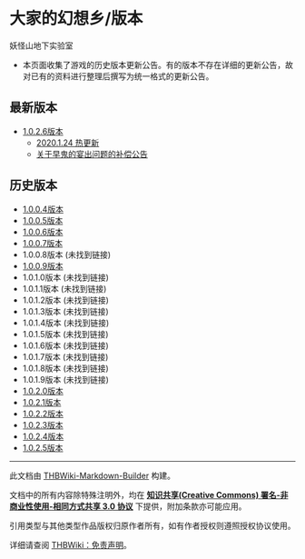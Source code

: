 # 大家的幻想乡/版本

<!-- source html: G:\repos\THBWiki-Markdown-Builder\THBWikiMarkdown\Temp\main\5\5f\ns0%3A%E5%A4%A7%E5%AE%B6%E7%9A%84%E5%B9%BB%E6%83%B3%E4%B9%A1%2F%E7%89%88%E6%9C%AC.html -->

妖怪山地下实验室

- 本页面收集了游戏的历史版本更新公告。有的版本不存在详细的更新公告，故对已有的资料进行整理后撰写为统一格式的更新公告。

## 最新版本
- [1.0.2.6版本](./大家的幻想乡-版本-V1026.md)
  - [2020.1.24 热更新](./大家的幻想乡-版本-2020.1.24热更新.md)
  - [关于早鬼的宴出问题的补偿公告](./大家的幻想乡-版本-V1026-早鬼事件.md)


## 历史版本
- [1.0.0.4版本](./大家的幻想乡-版本-V1004.md)
- [1.0.0.5版本](./大家的幻想乡-版本-V1005.md)
- [1.0.0.6版本](./大家的幻想乡-版本-V1006.md)
- [1.0.0.7版本](./大家的幻想乡-版本-V1007.md)
- 1.0.0.8版本 (未找到链接)
- [1.0.0.9版本](./大家的幻想乡-版本-V1009.md)
- 1.0.1.0版本 (未找到链接)
- 1.0.1.1版本 (未找到链接)
- 1.0.1.2版本 (未找到链接)
- 1.0.1.3版本 (未找到链接)
- 1.0.1.4版本 (未找到链接)
- 1.0.1.5版本 (未找到链接)
- 1.0.1.6版本 (未找到链接)
- 1.0.1.7版本 (未找到链接)
- 1.0.1.8版本 (未找到链接)
- 1.0.1.9版本 (未找到链接)
- [1.0.2.0版本](./大家的幻想乡-版本-V1020.md)
- [1.0.2.1版本](./大家的幻想乡-版本-V1021.md)
- [1.0.2.2版本](./大家的幻想乡-版本-V1022.md)
- [1.0.2.3版本](./大家的幻想乡-版本-V1023.md)
- [1.0.2.4版本](./大家的幻想乡-版本-V1024.md)
- [1.0.2.5版本](./大家的幻想乡-版本-V1025.md)





---

此文档由 [THBWiki-Markdown-Builder](https://github.com/Delsin-Yu/THBWiki-Markdown-Builder) 构建。

文档中的所有内容除特殊注明外，均在 [**知识共享(Creative Commons) 署名-非商业性使用-相同方式共享 3.0 协议**](https://creativecommons.org/licenses/by-sa/3.0/deed.zh-hans) 下提供，附加条款亦可能应用。

引用类型与其他类型作品版权归原作者所有，如有作者授权则遵照授权协议使用。

详细请查阅 [THBWiki：免责声明](https://thbwiki.cc/THBWiki:%E5%85%8D%E8%B4%A3%E5%A3%B0%E6%98%8E)。

